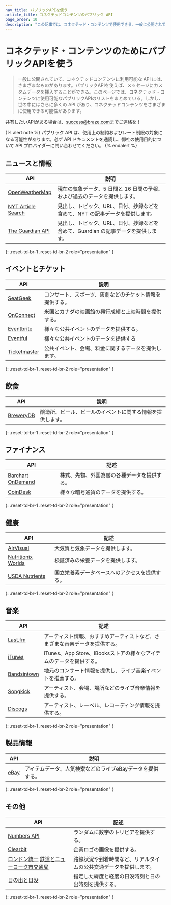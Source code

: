 ```yaml
---
nav_title: パブリックAPIを使う
article_title: コネクテッドコンテンツのパブリック API
page_order: 10
description: "この記事では、コネクテッド・コンテンツで使用できる、一般に公開されているAPIのリストを取り上げる。"
---
```


# コネクテッド・コンテンツのためにパブリックAPIを使う

> 一般に公開されていて、コネクテッドコンテンツに利用可能な API には、さまざまなものがあります。パブリックAPIを使えば、メッセージにカスタムデータを挿入することができる。このページでは、コネクテッド・コンテンツに使用可能なパブリックAPIのリストをまとめている。しかし、世の中にはさらに多くの API があり、コネクテッドコンテンツをさまざまに使用できる可能性があります。  

共有したいAPIがある場合は、[success@braze.com](mailto:success@braze.com)までご連絡を！

{% alert note %}
パブリック API は、使用上の制約およびレート制限の対象になる可能性があります。必ず API ドキュメントを通読し、御社の使用目的について API プロバイダーに問い合わせてください。
{% endalert %}

## ニュースと情報

|	 API 	| 説明 |
| --------- | --- |
| [OpenWeatherMap](http://openweathermap.org/api) | 現在の気象データ、5 日間と 16 日間の予報、および過去のデータを提供します。 |
| [NYT Article Search](https://developer.nytimes.com/docs/articlesearch-product/1/overview) | 見出し、トピック、URL、日付、抄録などを含めて、NYT の記事データを提供します。 |
| [The Guardian API](http://open-platform.theguardian.com/documentation/) | 見出し、トピック、URL、日付、抄録などを含めて、Guardian の記事データを提供します。|
{: .reset-td-br-1 .reset-td-br-2 role="presentation" }

## イベントとチケット

|	 API 	| 説明 |
| --------- | --- |
| [SeatGeek](http://platform.seatgeek.com/)| コンサート、スポーツ、演劇などのチケット情報を提供する。  |
| [OnConnect](http://developer.tmsapi.com/docs/read/data_v1_1/movies/movie_showtimes) | 米国とカナダの映画館の興行成績と上映時間を提供する。 |
| [Eventbrite](http://developer.eventbrite.com/) | 様々な公共イベントのデータを提供する。 |
| [Eventful](http://api.eventful.com/) | 様々な公共イベントのデータを提供する |
| [Ticketmaster](http://developer.ticketmaster.com/products-and-docs/apis/getting-started/) | 公共イベント、会場、料金に関するデータを提供します。 |
{: .reset-td-br-1 .reset-td-br-2 role="presentation" }

## 飲食

|  API  | 説明 |
| --------- | --- |
| [BreweryDB](http://www.brewerydb.com/) | 醸造所、ビール、ビールのイベントに関する情報を提供します。 |
{: .reset-td-br-1 .reset-td-br-2 role="presentation" }

## ファイナンス

|  API  | 記述 |
| --------- | --- |
| [Barchart OnDemand](https://www.barchartondemand.com/free) | 株式、先物、外国為替の各種データを提供する。 |
| [CoinDesk](https://www.coindesk.com/api/) | 様々な暗号通貨のデータを提供する。 |
{: .reset-td-br-1 .reset-td-br-2 role="presentation" }

## 健康

|  API  | 記述 |
| --------- | --- |
| [AirVisual](https://airvisual.com/api) | 大気質と気象データを提供します。 |
| [Nutritionix Worlds](https://developer.nutritionix.com/) | 検証済みの栄養データを提供します。 |
| [USDA Nutrients](https://fdc.nal.usda.gov/api-guide.html) | 国立栄養素データベースへのアクセスを提供する。 |
{: .reset-td-br-1 .reset-td-br-2 role="presentation" }

## 音楽

|	 API 	| 記述 |
| --------- | --- |
| [Last.fm](http://www.last.fm/api) | アーティスト情報、おすすめアーティストなど、さまざまな音楽データを提供する。 |
| [iTunes](https://affiliate.itunes.apple.com/resources/documentation/itunes-store-web-service-search-api/) | iTunes、App Store、iBooksストアの様々なアイテムのデータを提供する。 |
| [Bandsintown](http://www.bandsintown.com/api/overview) | 地元のコンサート情報を提供し、ライブ音楽イベントを推薦する。 |
| [Songkick](http://www.songkick.com/developer) | アーティスト、会場、場所などのライブ音楽情報を提供する。 |
| [Discogs](http://www.discogs.com/developers/) | アーティスト、レーベル、レコーディング情報を提供する。 |
{: .reset-td-br-1 .reset-td-br-2 role="presentation" }

## 製品情報

|	 API 	| 説明 |
| --------- | --- |
| [eBay](http://developer.ebay.com/devzone/shopping/docs/concepts/shoppingapiguide.html) | アイテムデータ、人気検索などのライブeBayデータを提供する。 |
{: .reset-td-br-1 .reset-td-br-2 role="presentation" }

## その他

|	 API 	| 記述 |
| --------- | --- |
| [Numbers API](http://numbersapi.com/) | ランダムに数字のトリビアを提供する。 |
| [Clearbit](http://blog.clearbit.com/logo) | 企業ロゴの画像を提供する。 |
| [ロンドン統一](http://api.tfl.gov.uk/#Line) [鉄道とニューヨーク市交通局](https://new.mta.info/developers) | 路線状況や到着時間など、リアルタイムの公共交通データを提供します。 |
| [日の出と日没](https://sunrise-sunset.org/api) | 指定した緯度と経度の日没時刻と日の出時刻を提供する。 |
{: .reset-td-br-1 .reset-td-br-2 role="presentation" }

[16]: [success@braze.com](mailto:success@braze.com)
